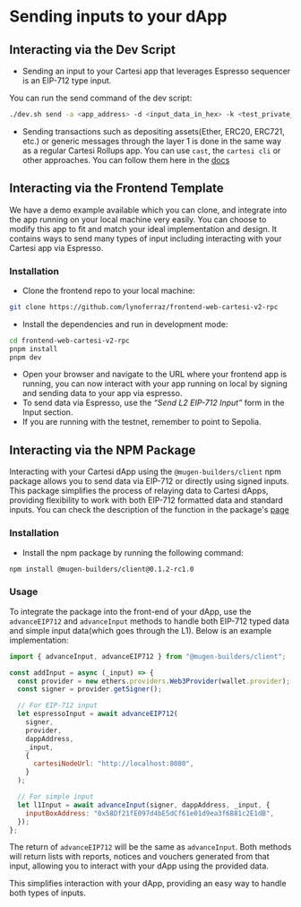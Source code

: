 # Sending inputs to your dApp

## Interacting via the Dev Script

- Sending an input to your Cartesi app that leverages Espresso sequencer is an EIP-712 type input.

You can run the send command of the dev script:

```bash
./dev.sh send -a <app_address> -d <input_data_in_hex> -k <test_private_key>
```

- Sending transactions such as depositing assets(Ether, ERC20, ERC721, etc.) or generic messages through the layer 1 is done in the same way as a regular Cartesi Rollups app. You can use `cast`, the `cartesi cli` or other approaches. You can follow them here in the [docs](https://docs.cartesi.io/cartesi-rollups/1.5/development/send-requests/)

## Interacting via the Frontend Template

We have a demo example available which you can clone, and integrate into the app running on your local machine very easily. You can choose to modify this app to fit and match your ideal implementation and design.
It contains ways to send many types of input including interacting with your Cartesi app via Espresso.

### Installation

- Clone the frontend repo to your local machine:

```bash
git clone https://github.com/lynoferraz/frontend-web-cartesi-v2-rpc
```

- Install the dependencies and run in development mode:

```bash
cd frontend-web-cartesi-v2-rpc
pnpm install
pnpm dev
```

- Open your browser and navigate to the URL where your frontend app is running, you can now interact with your app running on local by signing and sending data to your app via espresso.
- To send data via Espresso, use the _“Send L2 EIP-712 Input”_ form in the Input section.
- If you are running with the testnet, remember to point to Sepolia.

## Interacting via the NPM Package

Interacting with your Cartesi dApp using the `@mugen-builders/client` npm package allows you to send data via EIP-712 or directly using signed inputs. This package simplifies the process of relaying data to Cartesi dApps, providing flexibility to work with both EIP-712 formatted data and standard inputs.
You can check the description of the function in the package's [page](https://www.npmjs.com/package/@mugen-builders/client)

### Installation

- Install the npm package by running the following command:

```bash
npm install @mugen-builders/client@0.1.2-rc1.0
```

### Usage

To integrate the package into the front-end of your dApp, use the `advanceEIP712` and `advanceInput` methods to handle both EIP-712 typed data and simple input data(which goes through the L1). Below is an example implementation:

```javascript
import { advanceInput, advanceEIP712 } from "@mugen-builders/client";

const addInput = async (_input) => {
  const provider = new ethers.providers.Web3Provider(wallet.provider);
  const signer = provider.getSigner();

  // For EIP-712 input
  let espressoInput = await advanceEIP712(
    signer,
    provider,
    dappAddress,
    _input,
    {
      cartesiNodeUrl: "http://localhost:8080",
    }
  );

  // For simple input
  let l1Input = await advanceInput(signer, dappAddress, _input, {
    inputBoxAddress: "0x58Df21fE097d4bE5dCf61e01d9ea3f6B81c2E1dB",
  });
};
```

The return of `advanceEIP712` will be the same as `advanceInput`. Both methods will return lists with reports, notices and vouchers generated from that input, allowing you to interact with your dApp using the provided data.

This simplifies interaction with your dApp, providing an easy way to handle both types of inputs.
